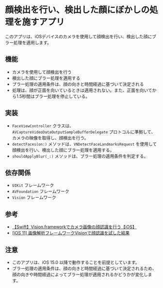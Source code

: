 # 顔検出を行い、検出した顔にぼかしの処理を施すアプリ

このアプリは、iOSデバイスのカメラを使用して顔検出を行い、検出した顔にブラー処理を適用します。

## 機能

- カメラを使用して顔検出を行う
- 検出した顔にブラー処理を適用する
- ブラー処理の適用条件は、顔の向きと時間経過に基づいて決定される
- 処理は、顔が正面を向いているときは適用されない。また、正面を向いてから1.5秒間はブラー処理を停止している。

## 実装

- `FaceViewController` クラスは、`AVCaptureVideoDataOutputSampleBufferDelegate` プロトコルに準拠して、カメラの映像を取得し、顔検出を行う。
- `detectFaces(on:)` メソッドは、`VNDetectFaceLandmarksRequest` を使用して顔検出を行い、検出した顔にブラー処理を適用する。
- `shouldApplyBlur(_:)` メソッドは、ブラー処理の適用条件を判定する。

## 依存関係

- `UIKit` フレームワーク
- `AVFoundation` フレームワーク
- `Vision` フレームワーク

## 参考

- [【Swift】Vision.frameworkでカメラ画像の顔認識を行う【iOS】](https://qiita.com/beckyJPN/items/4bc46a8e6a000b711de6)
- [[iOS 11] 画像解析フレームワークVisionで顔認識を試した結果](https://dev.classmethod.jp/articles/ios-11-vision/)

## 注意

- このアプリは、iOS 15.0 以降で動作することを前提としています。
- ブラー処理の適用条件は、顔の向きと時間経過に基づいて決定されるため、顔の向きや時間経過によってブラー処理が適用されるかどうかが変化します。
